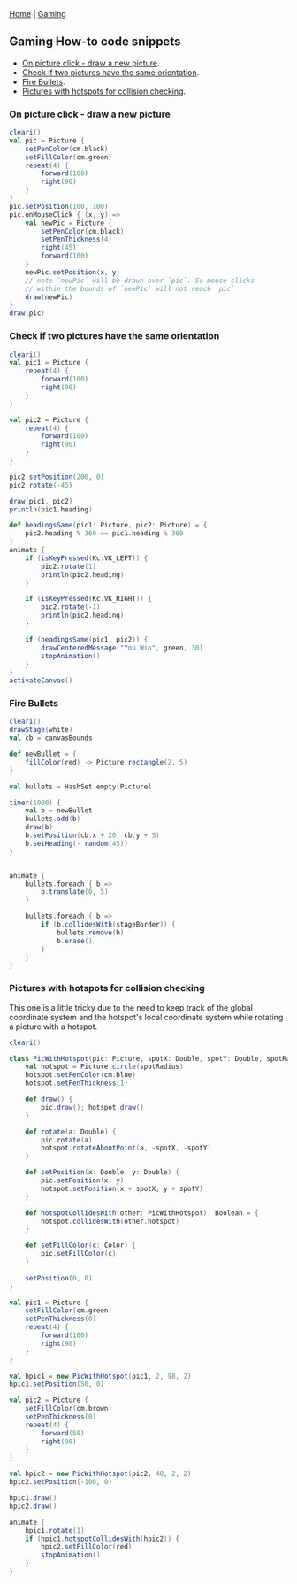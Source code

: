 <div class="nav">
  <a href="../index.html">Home</a> | <a href="../gaming-index.html">Gaming</a>
</div>

## Gaming How-to code snippets
* [On picture click - draw a new picture](#on-picture-click---draw-a-new-picture).
* [Check if two pictures have the same orientation](#check-if-two-pictures-have-the-same-orientation).
* [Fire Bullets](#fire-bullets).
* [Pictures with hotspots for collision checking](#pictures-with-hotspots-for-collision-checking).

### On picture click - draw a new picture
```scala
cleari()
val pic = Picture {
    setPenColor(cm.black)
    setFillColor(cm.green)
    repeat(4) {
        forward(100)
        right(90)
    }
}
pic.setPosition(100, 100)
pic.onMouseClick { (x, y) =>
    val newPic = Picture {
        setPenColor(cm.black)
        setPenThickness(4)
        right(45)
        forward(100)
    }
    newPic.setPosition(x, y)
    // note `newPic` will be drawn over `pic`. So mouse clicks 
    // within the bounds of `newPic` will not reach `pic`
    draw(newPic)
}
draw(pic)
```

### Check if two pictures have the same orientation
```scala
cleari()
val pic1 = Picture {
    repeat(4) {
        forward(100)
        right(90)
    }
}

val pic2 = Picture {
    repeat(4) {
        forward(100)
        right(90)
    }
}

pic2.setPosition(200, 0)
pic2.rotate(-45)

draw(pic1, pic2)
println(pic1.heading)

def headingsSame(pic1: Picture, pic2: Picture) = {
    pic2.heading % 360 == pic1.heading % 360
}
animate {
    if (isKeyPressed(Kc.VK_LEFT)) {
        pic2.rotate(1)
        println(pic2.heading)
    }

    if (isKeyPressed(Kc.VK_RIGHT)) {
        pic2.rotate(-1)
        println(pic2.heading)
    }

    if (headingsSame(pic1, pic2)) {
        drawCenteredMessage("You Win", green, 30)
        stopAnimation()
    }
}
activateCanvas()
```

### Fire Bullets
```scala
cleari()
drawStage(white)
val cb = canvasBounds

def newBullet = {
    fillColor(red) -> Picture.rectangle(2, 5)
}

val bullets = HashSet.empty[Picture]

timer(1000) {
    val b = newBullet
    bullets.add(b)
    draw(b)
    b.setPosition(cb.x + 20, cb.y + 5)
    b.setHeading(- random(45))
}


animate {
    bullets.foreach { b =>
        b.translate(0, 5)
    }

    bullets.foreach { b =>
        if (b.collidesWith(stageBorder)) {
            bullets.remove(b)
            b.erase()
        }
    }
}
```

### Pictures with hotspots for collision checking
This one is a little tricky due to the need to keep track of the global coordinate system and the hotspot's local coordinate system while rotating a picture with a hotspot.

```scala
cleari()

class PicWithHotspot(pic: Picture, spotX: Double, spotY: Double, spotRadius: Double) {
    val hotspot = Picture.circle(spotRadius)
    hotspot.setPenColor(cm.blue)
    hotspot.setPenThickness(1)

    def draw() {
        pic.draw(); hotspot.draw()
    }

    def rotate(a: Double) {
        pic.rotate(a)
        hotspot.rotateAboutPoint(a, -spotX, -spotY)
    }

    def setPosition(x: Double, y: Double) {
        pic.setPosition(x, y)
        hotspot.setPosition(x + spotX, y + spotY)
    }

    def hotspotCollidesWith(other: PicWithHotspot): Boolean = {
        hotspot.collidesWith(other.hotspot)
    }

    def setFillColor(c: Color) {
        pic.setFillColor(c)
    }
    
    setPosition(0, 0)
}

val pic1 = Picture {
    setFillColor(cm.green)
    setPenThickness(0)
    repeat(4) {
        forward(100)
        right(90)
    }
}

val hpic1 = new PicWithHotspot(pic1, 2, 98, 2)
hpic1.setPosition(50, 0)

val pic2 = Picture {
    setFillColor(cm.brown)
    setPenThickness(0)
    repeat(4) {
        forward(50)
        right(90)
    }
}

val hpic2 = new PicWithHotspot(pic2, 48, 2, 2)
hpic2.setPosition(-100, 0)

hpic1.draw()
hpic2.draw()

animate {
    hpic1.rotate(1)
    if (hpic1.hotspotCollidesWith(hpic2)) {
        hpic2.setFillColor(red)
        stopAnimation()
    }
}
```